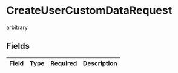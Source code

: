 # CreateUserCustomDataRequest

arbitrary


## Fields

| Field       | Type        | Required    | Description |
| ----------- | ----------- | ----------- | ----------- |